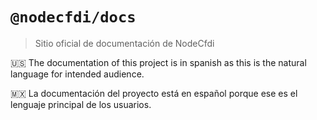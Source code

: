 # `@nodecfdi/docs`

> Sitio oficial de documentación de NodeCfdi

:us: The documentation of this project is in spanish as this is the natural language for intended audience.

:mexico: La documentación del proyecto está en español porque ese es el lenguaje principal de los usuarios.
